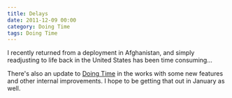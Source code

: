 ```yaml
---
title: Delays
date: 2011-12-09 00:00
category: Doing Time
tags: Doing Time
---
```

I recently returned from a deployment in Afghanistan, and simply readjusting to life back in the United States has been time consuming...

There's also an update to [Doing Time](/doing-time) in the works with some new features and other internal improvements. I hope to be getting that out in January as well.
